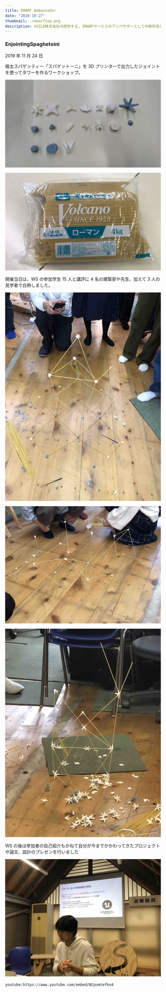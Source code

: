 ```yaml
---
title: EMARF Ambassador
date: "2020-10-27"
thumbnail: ./emarftop.png
description: VUILD株式会社の提供する, EMARFサービスのアンバサダーとしての制作及び発信
---
```


### EnjointingSpaghetoini

2019 年 11 月 24 日

極太スパゲッティー「スパゲットーニ」を 3D プリンターで出力したジョイントを使ってタワーを作るワークショップ。

<div class="kg-card kg-image-card kg-width-mini">

![joint](./joint.jpg)

</div>

<div class="kg-card kg-image-card kg-width-mini">

![spa](./spagetoini.jpg)

</div>

開催当日は、WS の参加学生 15 人と講評に 4 名の建築家や先生、加えて 3 人の見学者で白熱しました。

<div class="kg-card kg-image-card kg-width-mini">

![tower1](./tower1.jpg)

</div>
<div class="kg-card kg-image-card kg-width-mini">

![tower2](./tower2.jpg)

</div>
<div class="kg-card kg-image-card kg-width-mini">

![tower3](./tower3.jpg)

</div>

WS の後は参加者の自己紹介もかねて自分が今までかかわってきたプロジェクトや論文、設計のプレゼンを行いました

<div class="kg-card kg-image-card kg-width-mini">

![presentation](./presentation.jpg)

</div>

`youtube:https://www.youtube.com/embed/BCpumtefko4`
